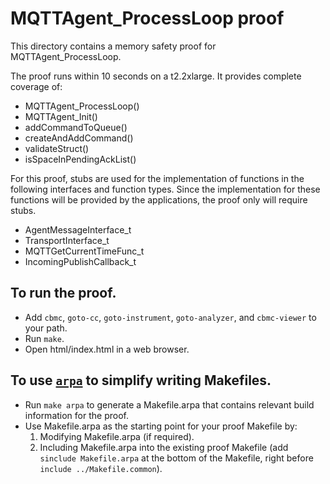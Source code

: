 MQTTAgent_ProcessLoop proof
==============

This directory contains a memory safety proof for MQTTAgent_ProcessLoop.

The proof runs within 10 seconds on a t2.2xlarge. It provides complete coverage of:
 * MQTTAgent_ProcessLoop()
 * MQTTAgent_Init()
 * addCommandToQueue()
 * createAndAddCommand()
 * validateStruct()
 * isSpaceInPendingAckList()

For this proof, stubs are used for the implementation of functions in the following interfaces and
function types. Since the implementation for these functions will be provided by the applications,
the proof only will require stubs.
 * AgentMessageInterface_t
 * TransportInterface_t
 * MQTTGetCurrentTimeFunc_t
 * IncomingPublishCallback_t

To run the proof.
-------------

* Add `cbmc`, `goto-cc`, `goto-instrument`, `goto-analyzer`, and `cbmc-viewer`
  to your path.
* Run `make`.
* Open html/index.html in a web browser.

To use [`arpa`](https://github.com/awslabs/aws-proof-build-assistant) to simplify writing Makefiles.
-------------

* Run `make arpa` to generate a Makefile.arpa that contains relevant build information for the proof.
* Use Makefile.arpa as the starting point for your proof Makefile by:
  1. Modifying Makefile.arpa (if required).
  2. Including Makefile.arpa into the existing proof Makefile (add `sinclude Makefile.arpa` at the bottom of the Makefile, right before `include ../Makefile.common`).
